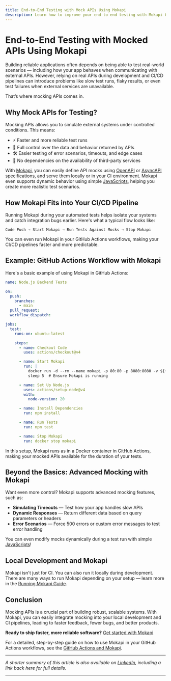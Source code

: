 ```yaml
---
title: End-to-End Testing with Mock APIs Using Mokapi
description: Learn how to improve your end-to-end testing with Mokapi by mocking APIs for faster, more reliable test runs. Discover how to integrate Mokapi into your CI/CD pipeline with GitHub Actions for better control and fewer bugs.
---
```


# End-to-End Testing with Mocked APIs Using Mokapi

Building reliable applications often depends on being able to test real-world scenarios — including how your app 
behaves when communicating with external APIs. However, relying on real APIs during development and CI/CD 
pipelines can introduce problems like slow test runs, flaky results, or even test failures when external 
services are unavailable.

That’s where mocking APIs comes in.

## Why Mock APIs for Testing?

Mocking APIs allows you to simulate external systems under controlled conditions. This means:

- ⚡ Faster and more reliable test runs 
- 🎯 Full control over the data and behavior returned by APIs 
- 🛠️ Easier testing of error scenarios, timeouts, and edge cases 
- 🔗 No dependencies on the availability of third-party services

With [Mokapi](https://mokapi.io), you can easily define API mocks using [OpenAPI](/docs/guides/http) or 
[AsyncAPI](/docs/guides/kafka) specifications, and serve them locally or in your CI environment.
Mokapi even supports dynamic behavior using simple [JavaScripts](/docs/javascript-api/overview.md), helping you create more realistic test scenarios.

## How Mokapi Fits into Your CI/CD Pipeline

Running Mokapi during your automated tests helps isolate your systems and catch integration bugs earlier.
Here's what a typical flow looks like:

```shell
Code Push → Start Mokapi → Run Tests Against Mocks → Stop Mokapi
```
You can even run Mokapi in your GitHub Actions workflows, making your CI/CD pipelines faster and more predictable.

## Example: GitHub Actions Workflow with Mokapi

Here's a basic example of using Mokapi in GitHub Actions:
```yaml
name: Node.js Backend Tests

on:
  push:
    branches:
      - main
  pull_request:
  workflow_dispatch:

jobs:
  test:
    runs-on: ubuntu-latest

    steps:
      - name: Checkout Code
        uses: actions/checkout@v4

      - name: Start Mokapi
        run: |
          docker run -d --rm --name mokapi -p 80:80 -p 8080:8080 -v ${{ github.workspace }}/mocks:/mocks mokapi/mokapi:latest /mocks
          sleep 5  # Ensure Mokapi is running

      - name: Set Up Node.js
        uses: actions/setup-node@v4
        with:
          node-version: 20

      - name: Install Dependencies
        run: npm install

      - name: Run Tests
        run: npm test

      - name: Stop Mokapi
        run: docker stop mokapi
```

In this setup, Mokapi runs as in a Docker container in GitHub Actions, making your mocked APIs available for the duration of your tests.

## Beyond the Basics: Advanced Mocking with Mokapi

Want even more control? Mokapi supports advanced mocking features, such as:

- **Simulating Timeouts** — Test how your app handles slow APIs
- **Dynamic Responses** — Return different data based on query parameters or headers
- **Error Scenarios** — Force 500 errors or custom error messages to test error handling

You can even modify mocks dynamically during a test run with simple [JavaScripts](/docs/javascript-api/overview.md)!

## Local Development and Mokapi

Mokapi isn't just for CI. You can also run it locally during development.
There are many ways to run Mokapi depending on your setup — learn more in the [Running Mokapi Guide](/docs/guides/get-started/running.md).

## Conclusion

Mocking APIs is a crucial part of building robust, scalable systems. With Mokapi, you can easily integrate mocking into your local 
development and CI pipelines, leading to faster feedback, fewer bugs, and better products.

**Ready to ship faster, more reliable software?**
[Get started with Mokapi](/docs/guides/get-started)

For a detailed, step-by-step guide on how to use Mokapi in your GitHub Actions workflows, 
see the [GitHub Actions and Mokapi](/docs/resources/tutorials/running-mokapi-in-a-ci-cd-pipeline).

---

*A shorter summary of this article is also available on [LinkedIn](https://www.linkedin.com/pulse/end-to-end-testing-mocked-apis-using-mokapi-github-actions-lehmann-nuylf), including a link back here for full details.*

---